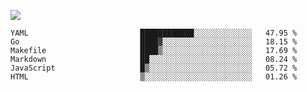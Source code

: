 ![](https://github-profile-summary-cards.vercel.app/api/cards/profile-details?username=igtm&theme=dracula)
<!--START_SECTION:waka-->

```text
YAML                         ████████████░░░░░░░░░░░░░   47.95 %
Go                           ████▓░░░░░░░░░░░░░░░░░░░░   18.15 %
Makefile                     ████▒░░░░░░░░░░░░░░░░░░░░   17.69 %
Markdown                     ██░░░░░░░░░░░░░░░░░░░░░░░   08.24 %
JavaScript                   █▒░░░░░░░░░░░░░░░░░░░░░░░   05.72 %
HTML                         ▒░░░░░░░░░░░░░░░░░░░░░░░░   01.26 %
```

<!--END_SECTION:waka-->
